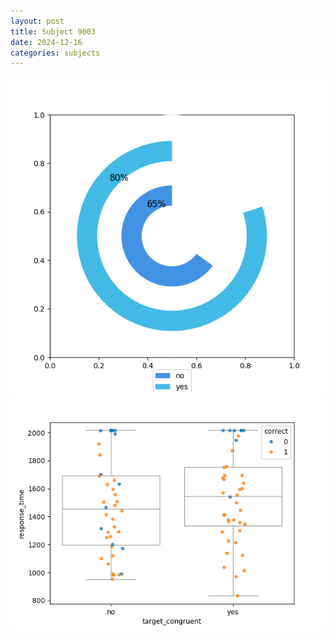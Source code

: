 ```yaml
---
layout: post
title: Subject 9003
date: 2024-12-16
categories: subjects
---
```


![](data/9003/run-7/9003_accuracy_target_congruence.png)
![](data/9003/run-7/9003_rt_congruence.png)
